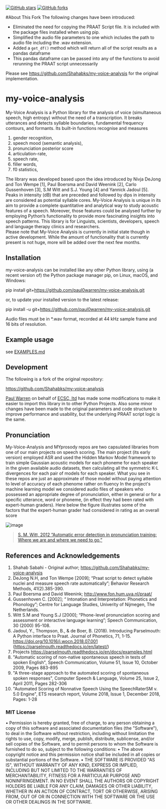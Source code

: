 [![GitHub stars](https://img.shields.io/github/stars/paul0warren/my-voice-analysis?style=flat-square)](https://github.com/paul0warren/my-voice-analysis/stargazers)
[![GitHub forks](https://img.shields.io/github/forks/paul0warren/my-voice-analysis?style=flat-square&color=blueviolet)](https://github.com/paul0warren/my-voice-analysis/network/members)

#About This Fork
The following changes have been introduced:
- Eliminated the need for copying the PRAAT Script file.  It is
included with the package files installed when using pip.
- Simplified the audio file parameters to one which includes the path to audio file including the .wav extension.
- Added a `get_df()` method which will return all of the script results as a pandas dataframe
- This pandas dataframe can be passed into any of the functions to avoid rerunning the PRAAT script unnecessarily

Please see https://github.com/Shahabks/my-voice-analysis for the original
implementation.

# my-voice-analysis

My-Voice Analysis is a Python library for the analysis of voice (simultaneous speech, high entropy) without the need of a transcription. It breaks utterances and detects syllable boundaries, fundamental frequency contours, and formants. Its built-in functions recognise and measures 

1.	gender recognition, 
2.	speech mood (semantic analysis), 
3.	pronunciation posterior score 
4.	articulation-rate, 
5.	speech rate,
6.	filler words, 
7.	f0 statistics, 

The library was developed based upon the idea introduced by Nivja DeJong and Ton Wempe [1], Paul Boersma and David Weenink [2], Carlo Gussenhoven [3], S.M Witt and S.J. Young [4] and Yannick Jadoul [5]. Peaks in intensity (dB) that are preceded and followed by dips in intensity are considered as potential syllable cores. 
My-Voice Analysis is unique in its aim to provide a complete quantitative and analytical way to study acoustic features of a speech. Moreover, those features could be analysed further by employing Python’s functionality to provide more fascinating insights into speech patterns. 
This library is for Linguists, scientists, developers, speech and language therapy clinics and researchers.   
Please note that My-Voice Analysis is currently in initial state though in active development. While the amount of functionality that is currently present is not huge, more will be added over the next few months.

## Installation

my-voice-analysis can be installed like any other Python library, using (a recent version of) the Python package manager pip, on Linux, macOS, and Windows:

   pip install git+https://github.com/paul0warren/my-voice-analysis.git

or, to update your installed version to the latest release:

   pip install -u git+https://github.com/paul0warren/my-voice-analysis.git

Audio files must be in *.wav format, recorded at 44 kHz sample frame and 16 bits of resolution.  

## Example usage

see [EXAMPLES.md](EXAMPLES.md)

## Development

The following is a fork of the original repository:

https://github.com/Shahabks/my-voice-analysis

[Paul Warren](https://github.com/paul0warren) on behalf of 
[ECSC, ltd](https://github.com/ecscstatsconsulting) has made 
some modifications to make it easier to import this library 
in to other Python Projects. Also some minor changes have 
been made to the original parameters and code structure to 
improve performance and usability, but the underlying PRAAT 
script logic is the same.

## Pronunciation
My-Voice-Analysis and MYprosody repos are two capsulated libraries from one of our main projects on speech scoring. The main project (its early version) employed ASR and used the Hidden Markov Model framework to train simple Gaussian acoustic models for each phoneme for each speaker in the given available audio datasets, then calculating all the symmetric K-L divergences for each pair of models for each speaker. What you see in these repos are just an approximate of those model without paying attention to level of accuracy of each phenome rather on fluency 
In the project's machine learning model we considered audio files of speakers who possessed an appropriate degree of pronunciation, either in general or for a specific utterance, word or phoneme, (in effect they had been rated with expert-human graders). Here below the figure illustrates some of the factors that the expert-human grader had considered in rating as an overall score

![image](https://user-images.githubusercontent.com/27753966/98312800-cf583a80-2015-11eb-9ecb-99658ecabdbb.png)

> [S. M. Witt, 2012 “Automatic error detection in pronunciation training: Where we are and where we need to go,” ](https://www.researchgate.net/publication/250306074_Automatic_Error_Detection_in_Pronunciation_Training_Where_we_are_and_where_we_need_to_go)

## References and Acknowledgements

1. Shahab Sabahi - Original author; https://github.com/Shahabks/my-voice-analysis
2. DeJong N.H, and Ton Wempe [2009]; “Praat script to detect syllable nuclei and measure speech rate automatically”; Behavior Research Methods, 41(2).385-390.
3.  Paul Boersma and David Weenink;  http://www.fon.hum.uva.nl/praat/
4. Gussenhoven C. [2002]; “ Intonation and Interpretation: Phonetics and Phonology”; Centre for Language Studies, Univerity of Nijmegen, The Netherlands.  
5. Witt S.M and Young S.J [2000]; “Phone-level pronunciation scoring and assessment or interactive language learning”; Speech Communication, 30 (2000) 95-108.
6. Jadoul, Y., Thompson, B., & de Boer, B. (2018). Introducing Parselmouth: A Python interface to Praat. Journal of Phonetics,
   71, 1-15. https://doi.org/10.1016/j.wocn.2018.07.001 (https://parselmouth.readthedocs.io/en/latest/)
7. Projects https://parselmouth.readthedocs.io/en/docs/examples.html
8. "Automatic scoring of non-native spontaneous speech in tests of spoken English", Speech Communication, Volume 51, Issue 10, October 2009, Pages 883-895
9. "A three-stage approach to the automated scoring of spontaneous spoken responses", Computer Speech & Language, Volume 25, Issue 2, April 2011, Pages 282-306
10. "Automated Scoring of Nonnative Speech Using the SpeechRaterSM v. 5.0 Engine", ETS research report, Volume 2018, Issue 1, December 2018, Pages: 1-28

 ### MIT License
                                                       
•	Permission is hereby granted, free of charge, to any person obtaining a copy of this software and associated documentation files (the "Software"), to deal in the Software without restriction, including without limitation the rights to use, copy, modify, merge, publish, distribute, sublicense, and/or sell copies of the Software, and to permit persons to whom the Software is furnished to do so, subject to the following conditions:
•	The above copyright notice and this permission notice shall be included in all copies or substantial portions of the Software.
•	THE SOFTWARE IS PROVIDED "AS IS", WITHOUT WARRANTY OF ANY KIND, EXPRESS OR IMPLIED, INCLUDING BUT NOT LIMITED TO THE WARRANTIES OF MERCHANTABILITY, FITNESS FOR A PARTICULAR PURPOSE AND NONINFRINGEMENT. IN NO EVENT SHALL THE AUTHORS OR COPYRIGHT HOLDERS BE LIABLE FOR ANY CLAIM, DAMAGES OR OTHER LIABILITY, WHETHER IN AN ACTION OF CONTRACT, TORT OR OTHERWISE, ARISING FROM, OUT OF OR IN CONNECTION WITH THE SOFTWARE OR THE USE OR OTHER DEALINGS IN THE SOFTWARE.


